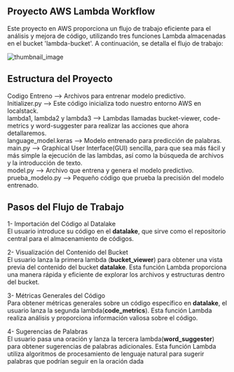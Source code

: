 ## Proyecto AWS Lambda Workflow

Este proyecto en AWS proporciona un flujo de trabajo eficiente para el análisis y mejora de código, utilizando tres funciones Lambda almacenadas en el bucket 'lambda-bucket'. A continuación, se detalla el flujo de trabajo:

![thumbnail_image](https://github.com/PedroCanoGlez/AWS_Project/assets/90764191/179b557f-4532-4a1d-9b65-0ecdc0cc9662)

## Estructura del Proyecto  
Codigo Entreno --> Archivos para entrenar modelo predictivo.  
Initializer.py --> Este código inicializa todo nuestro entorno AWS en localstack.  
lambda1, lambda2 y lambda3 --> Lambdas llamadas bucket-viewer, code-metrics y word-suggester para realizar las acciones que ahora detallaremos.  
language_model.keras --> Modelo entrenado para predicción de palabras.  
main.py --> Graphical User Interface(GUI) sencilla, para que sea más fácil y más simple la ejecución de las lambdas, así como la búsqueda de archivos y la introducción de texto.  
model.py --> Archivo que entrena y genera el modelo predictivo.  
prueba_modelo.py --> Pequeño código que prueba la precisión del modelo entrenado.


## Pasos del Flujo de Trabajo  

1- Importación del Código al Datalake  
El usuario introduce su código en el **datalake**, que sirve como el repositorio central para el almacenamiento de códigos.  
  
2- Visualización del Contenido del Bucket  
El usuario lanza la primera lambda (**bucket_viewer**) para obtener una vista previa del contenido del bucket **datalake**. Esta función Lambda proporciona una manera rápida y eficiente de explorar los archivos y estructuras dentro del bucket.  

3- Métricas Generales del Código  
Para obtener métricas generales sobre un código específico en **datalake**, el usuario lanza la segunda lambda(**code_metrics**). Esta función Lambda realiza análisis y proporciona información valiosa sobre el código.  
  
4- Sugerencias de Palabras  
El usuario pasa una oración y lanza la tercera lambda(**word_suggester**) para obtener sugerencias de palabras adicionales. Esta función Lambda utiliza algoritmos de procesamiento de lenguaje natural para sugerir palabras que podrían seguir en la oración dada
